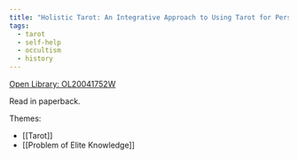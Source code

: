 ```yaml
---
title: "Holistic Tarot: An Integrative Approach to Using Tarot for Personal Growth by Benebell Wen"
tags:
  - tarot
  - self-help
  - occultism
  - history
---
```

[Open Library: OL20041752W](https://openlibrary.org/works/OL20041752W/Holistic_tarot)

Read in paperback.

Themes:

* [[Tarot]]
* [[Problem of Elite Knowledge]]
